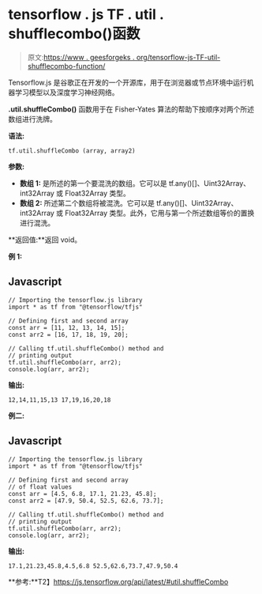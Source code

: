 # tensorflow . js TF . util . shufflecombo()函数

> 原文:[https://www . geesforgeks . org/tensorflow-js-TF-util-shufflecombo-function/](https://www.geeksforgeeks.org/tensorflow-js-tf-util-shufflecombo-function/)

Tensorflow.js 是谷歌正在开发的一个开源库，用于在浏览器或节点环境中运行机器学习模型以及深度学习神经网络。

**.util.shuffleCombo()** 函数用于在 Fisher-Yates 算法的帮助下按顺序对两个所述数组进行洗牌。

**语法:**

```
tf.util.shuffleCombo (array, array2)
```

**参数:**

*   **数组 1:** 是所述的第一个要混洗的数组。它可以是 tf.any()[]、Uint32Array、int32Array 或 Float32Array 类型。
*   **数组 2:** 所述第二个数组将被混洗。它可以是 tf.any()[]、Uint32Array、int32Array 或 Float32Array 类型。此外，它用与第一个所述数组等价的置换进行混洗。

**返回值:**返回 void。

**例 1:**

## Javascript

```
// Importing the tensorflow.js library
import * as tf from "@tensorflow/tfjs"

// Defining first and second array
const arr = [11, 12, 13, 14, 15];
const arr2 = [16, 17, 18, 19, 20];

// Calling tf.util.shuffleCombo() method and
// printing output
tf.util.shuffleCombo(arr, arr2);
console.log(arr, arr2);
```

**输出:**

```
12,14,11,15,13 17,19,16,20,18
```

**例二:**

## Javascript

```
// Importing the tensorflow.js library
import * as tf from "@tensorflow/tfjs"

// Defining first and second array 
// of float values
const arr = [4.5, 6.8, 17.1, 21.23, 45.8];
const arr2 = [47.9, 50.4, 52.5, 62.6, 73.7];

// Calling tf.util.shuffleCombo() method and
// printing output
tf.util.shuffleCombo(arr, arr2);
console.log(arr, arr2);
```

**输出:**

```
17.1,21.23,45.8,4.5,6.8 52.5,62.6,73.7,47.9,50.4
```

**参考:**T2】https://js.tensorflow.org/api/latest/#util.shuffleCombo